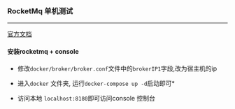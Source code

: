 ### RocketMq  单机测试

---

[官方文档](https://github.com/apache/rocketmq/tree/master/docs/cn)

#### 安装rocketmq + console

* 修改`docker/broker/broker.conf`文件中的`brokerIP1`字段,改为宿主机的ip

* 进入`docker` 文件夹, 运行`docker-compose up -d`启动即可*
* 访问本地 `localhost:8180`即可访问console 控制台

